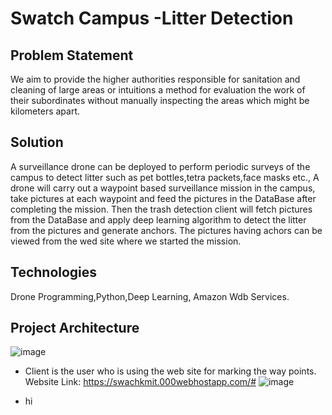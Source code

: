 # Swatch Campus -Litter Detection
## Problem Statement
We aim to provide the higher authorities responsible for sanitation and cleaning of large areas or intuitions a method for evaluation the work of their subordinates without manually inspecting the areas which might be kilometers apart.

## Solution
A surveillance drone can be deployed to perform periodic surveys of the campus to detect litter such as pet bottles,tetra packets,face masks etc., A drone will carry out a waypoint based surveillance mission in the campus, take pictures at each waypoint and feed the pictures in the DataBase after completing the mission. Then the trash detection client will fetch pictures from the DataBase and apply deep learning algorithm to detect the litter from the pictures and generate anchors. The pictures having achors can be viewed from the wed site where we started the mission.

## Technologies
Drone Programming,Python,Deep Learning, Amazon Wdb Services.

## Project Architecture

![image](https://github.com/chakilam-prashanth-kumar/Swatch_Campus/assets/95711596/b476a825-16f9-44e6-90b0-5b7bbf046012)

- Client is the user who is using the web site for marking the way points.
  Website Link: https://swachkmit.000webhostapp.com/#
![image](https://github.com/chakilam-prashanth-kumar/Swatch_Campus/assets/95711596/d41106a3-a097-45d2-abad-1c7451f69421)
+ hi


